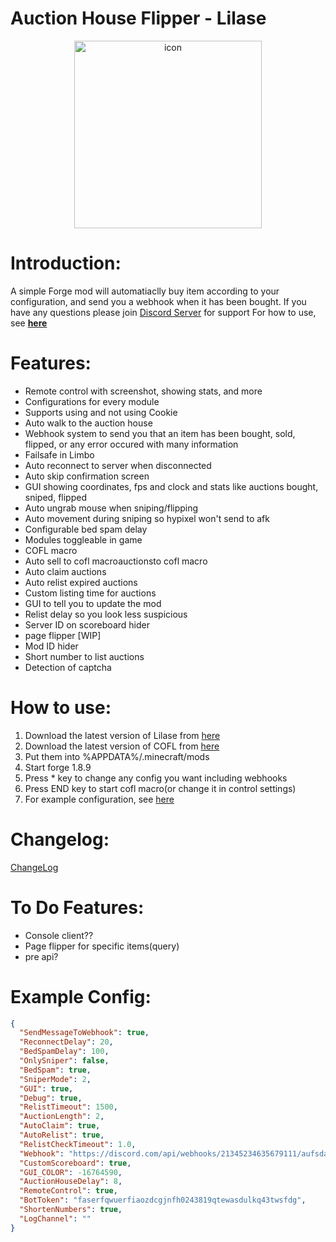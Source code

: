 <h1> Auction House Flipper - Lilase</h1>
<div style="text-align: center;">
<img style="text-align:center;" src="https://cdn.discordapp.com/attachments/842014909264953354/1082373275038003210/lilase.png" width="300" alt="icon"/>
</div>

# Introduction:
A simple Forge mod will automatiaclly buy item according to your configuration, and send you a webhook when it has been bought.
If you have any questions please join [Discord Server](https://night0721.me/discord) for support
For how to use, see **[here](https://github.com/night0721/lilase#how-to-use)**

# Features:
- Remote control with screenshot, showing stats, and more
- Configurations for every module
- Supports using and not using Cookie
- Auto walk to the auction house
- Webhook system to send you that an item has been bought, sold, flipped, or any error occured with many information
- Failsafe in Limbo
- Auto reconnect to server when disconnected
- Auto skip confirmation screen
- GUI showing coordinates, fps and clock and stats like auctions bought, sniped, flipped
- Auto ungrab mouse when sniping/flipping
- Auto movement during sniping so hypixel won't send to afk
- Configurable bed spam delay
- Modules toggleable in game
- COFL macro
- Auto sell to cofl macroauctionsto cofl macro
- Auto claim auctions
- Auto relist expired auctions
- Custom listing time for auctions
- GUI to tell you to update the mod
- Relist delay so you look less suspicious
- Server ID on scoreboard hider
- page flipper [WIP]
- Mod ID hider
- Short number to list auctions
- Detection of captcha

# How to use:
1. Download the latest version of Lilase from [here](https://github.com/night0721/Lilase/releases)
2. Download the latest version of COFL from [here]([https://github.com/night0721/Lilase/releases](https://github.com/Coflnet/SkyblockMod/releases/latest))
3. Put them into %APPDATA%/.minecraft/mods
4. Start forge 1.8.9
5. Press * key to change any config you want including webhooks
6. Press END key to start cofl macro(or change it in control settings)
10. For example configuration, see [here](https://github.com/night0721/Lilase#example-config)

# Changelog:
[ChangeLog](https://github.com/night0721/Lilase/blob/master/.github/CHANGELOG.md)
     
# To Do Features:
- Console client??
- Page flipper for specific items(query)
- pre api?

# Example Config:
```json
{
  "SendMessageToWebhook": true,
  "ReconnectDelay": 20,
  "BedSpamDelay": 100,
  "OnlySniper": false,
  "BedSpam": true,
  "SniperMode": 2,
  "GUI": true,
  "Debug": true,
  "RelistTimeout": 1500,
  "AuctionLength": 2,
  "AutoClaim": true,
  "AutoRelist": true,
  "RelistCheckTimeout": 1.0,
  "Webhook": "https://discord.com/api/webhooks/21345234635679111/aufsdaiusdhfqwhtq798rgdfsgASD_GAdfguasfdigsdfgsdfgsdfg",
  "CustomScoreboard": true,
  "GUI_COLOR": -16764590,
  "AuctionHouseDelay": 8,
  "RemoteControl": true,
  "BotToken": "faserfqwuerfiaozdcgjnfh0243819qtewasdulkq43twsfdg",
  "ShortenNumbers": true,
  "LogChannel": ""
}
```
